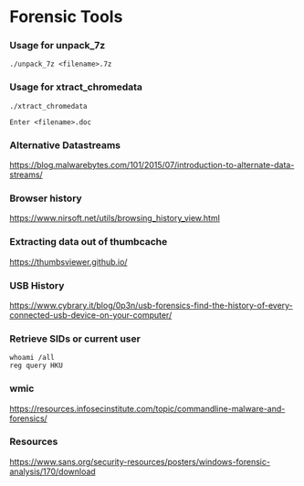# Forensic Tools

### Usage for unpack_7z
```
./unpack_7z <filename>.7z
```

### Usage for xtract_chromedata
```
./xtract_chromedata

Enter <filename>.doc
```
### Alternative Datastreams
https://blog.malwarebytes.com/101/2015/07/introduction-to-alternate-data-streams/

### Browser history
https://www.nirsoft.net/utils/browsing_history_view.html

### Extracting data out of thumbcache
https://thumbsviewer.github.io/

### USB History
https://www.cybrary.it/blog/0p3n/usb-forensics-find-the-history-of-every-connected-usb-device-on-your-computer/

### Retrieve SIDs or current user
```
whoami /all
reg query HKU
```
### wmic
https://resources.infosecinstitute.com/topic/commandline-malware-and-forensics/

### Resources
https://www.sans.org/security-resources/posters/windows-forensic-analysis/170/download
